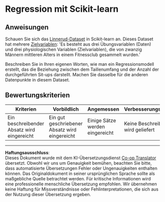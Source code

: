 <!--
CO_OP_TRANSLATOR_METADATA:
{
  "original_hash": "74a5cf83e4ebc302afbcbc4f418afd0a",
  "translation_date": "2025-09-03T21:41:57+00:00",
  "source_file": "2-Regression/1-Tools/assignment.md",
  "language_code": "de"
}
-->
# Regression mit Scikit-learn

## Anweisungen

Schauen Sie sich das [Linnerud-Dataset](https://scikit-learn.org/stable/modules/generated/sklearn.datasets.load_linnerud.html#sklearn.datasets.load_linnerud) in Scikit-learn an. Dieses Dataset hat mehrere [Zielvariablen](https://scikit-learn.org/stable/datasets/toy_dataset.html#linnerrud-dataset): 'Es besteht aus drei Übungsvariablen (Daten) und drei physiologischen Variablen (Zielvariablen), die von zwanzig Männern mittleren Alters in einem Fitnessclub gesammelt wurden.'

Beschreiben Sie in Ihren eigenen Worten, wie man ein Regressionsmodell erstellt, das die Beziehung zwischen dem Taillenumfang und der Anzahl der durchgeführten Sit-ups darstellt. Machen Sie dasselbe für die anderen Datenpunkte in diesem Dataset.

## Bewertungskriterien

| Kriterien                      | Vorbildlich                        | Angemessen                    | Verbesserungswürdig         |
| ------------------------------ | ----------------------------------- | ----------------------------- | -------------------------- |
| Ein beschreibender Absatz wird eingereicht | Ein gut geschriebener Absatz wird eingereicht | Einige Sätze werden eingereicht | Keine Beschreibung wird geliefert |

---

**Haftungsausschluss**:  
Dieses Dokument wurde mit dem KI-Übersetzungsdienst [Co-op Translator](https://github.com/Azure/co-op-translator) übersetzt. Obwohl wir uns um Genauigkeit bemühen, beachten Sie bitte, dass automatisierte Übersetzungen Fehler oder Ungenauigkeiten enthalten können. Das Originaldokument in seiner ursprünglichen Sprache sollte als maßgebliche Quelle betrachtet werden. Für kritische Informationen wird eine professionelle menschliche Übersetzung empfohlen. Wir übernehmen keine Haftung für Missverständnisse oder Fehlinterpretationen, die sich aus der Nutzung dieser Übersetzung ergeben.